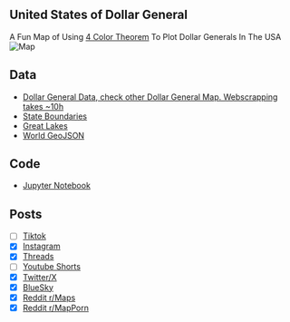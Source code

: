 ## United States of Dollar General
A Fun Map of Using [4 Color Theorem](https://en.wikipedia.org/wiki/Four_color_theorem) To Plot Dollar Generals In The USA
![Map](United_States_Of_Dollar_General.png)

## Data
* [Dollar General Data, check other Dollar General Map. Webscrapping takes ~10h](../Dollar_Generals_Per_State/)
* [State Boundaries](https://www.census.gov/geographies/mapping-files/time-series/geo/carto-boundary-file.html)
* [Great Lakes](https://usicecenter.gov/Products/GreatLakesData)
* [World GeoJSON](https://public.opendatasoft.com/explore/dataset/world-administrative-boundaries/export/?flg=en-us)

## Code
* [Jupyter Notebook](FormatData.ipynb)

## Posts
- [ ] [Tiktok]()
- [x] [Instagram](https://www.instagram.com/p/DEQB216P7Fa/)
- [x] [Threads](https://www.threads.net/@vinemapper/post/DEQB3X4PVXR)
- [ ] [Youtube Shorts]()
- [x] [Twitter/X](https://x.com/VineMapper/status/1874139689298633098)
- [x] [BlueSky](https://bsky.app/profile/vinemapper.bsky.social/post/3lemjqygi6s2h)
- [x] [Reddit r/Maps](https://www.reddit.com/r/Maps/comments/1hqj36n/united_states_of_dollar_general/)
- [x] [Reddit r/MapPorn](https://www.reddit.com/r/MapPorn/comments/1hqj3os/united_states_of_dollar_general/)
